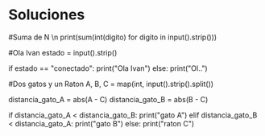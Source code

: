 # Soluciones

#Suma de N \n
print(sum(int(digito) for digito in input().strip()))

#Ola Ivan
estado = input().strip()

if estado == "conectado":
    print("Ola Ivan")
else:
    print("Ol..")

#Dos gatos y un Raton
A, B, C = map(int, input().strip().split())

distancia_gato_A = abs(A - C)
distancia_gato_B = abs(B - C)

if distancia_gato_A < distancia_gato_B:
    print("gato A")
elif distancia_gato_B < distancia_gato_A:
    print("gato B")
else:
    print("raton C")
